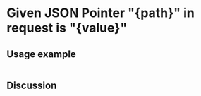 
Given JSON Pointer "{path}" in request is "{value}"
=============================================================================================================

Usage example
-------------

```
```

Discussion
----------
